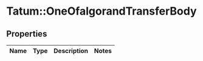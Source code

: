 # Tatum::OneOfalgorandTransferBody

## Properties
Name | Type | Description | Notes
------------ | ------------- | ------------- | -------------

